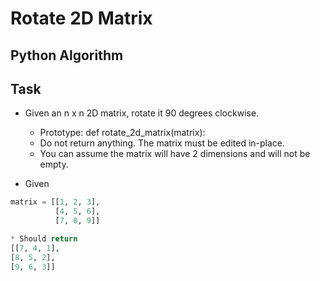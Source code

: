 # Rotate 2D Matrix

## Python Algorithm

## Task
* Given an n x n 2D matrix, rotate it 90 degrees clockwise.
  - Prototype: def rotate_2d_matrix(matrix):
  - Do not return anything. The matrix must be edited in-place.
  - You can assume the matrix will have 2 dimensions and will not be empty.

* Given
```python
matrix = [[1, 2, 3],
          [4, 5, 6],
          [7, 8, 9]]

* Should return
[[7, 4, 1],
[8, 5, 2],
[9, 6, 3]]
